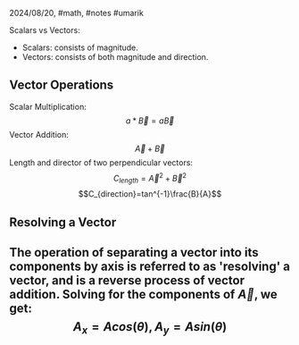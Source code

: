 2024/08/20, #math, #notes #umarik 

Scalars vs Vectors:
- Scalars: consists of magnitude.
- Vectors: consists of both magnitude and direction.
## Vector Operations
Scalar Multiplication:
$$a*\vec{B}=a\vec{B}$$
Vector Addition:
$$\vec{A}+\vec{B}$$
Length and director of two perpendicular vectors:
$$C_{length}=\vec{A}^2+\vec{B}^2$$
$$C_{direction}=tan^{-1}\frac{B}{A}$$
## Resolving a Vector
The operation of separating a vector into its components by axis is referred to as 'resolving' a vector, and is a reverse process of vector addition. Solving for the components of $\vec{A}$, we get:
$$A_x=Acos(\theta), A_y=Asin(\theta)$$
---